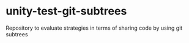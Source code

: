 # unity-test-git-subtrees
Repository to evaluate strategies in terms of sharing code by using git subtrees
